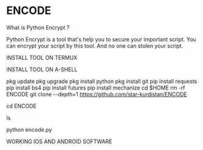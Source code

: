 # ENCODE

What is Python Encrypt ?

Python Encrypt is a tool that's help you to secure your important script. You can encrypt your script by this tool. And no one can stolen your script.

INSTALL TOOL ON TERMUX

INSTALL TOOL ON A-SHELL

 pkg update
 pkg upgrade
 pkg install python
 pkg install git
 pip install requests
 pip install bs4
 pip install futures
 pip install mechanize
 cd $HOME 
 rm -rf ENCODE
 git clone --depth=1 https://github.com/star-kurdistan/ENCODE

 cd ENCODE

 ls


 python encode.py



 WORKING IOS AND ANDROID SOFTWARE
